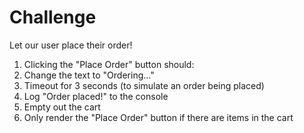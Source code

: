 # Challenge

Let our user place their order!

1. Clicking the "Place Order" button should:
  1. Change the text to "Ordering..."
  2. Timeout for 3 seconds (to simulate an order being placed)
  3. Log "Order placed!" to the console
  4. Empty out the cart
2. Only render the "Place Order" button if there are items in the cart
<i className="ri-delete-bin-fill"></i>